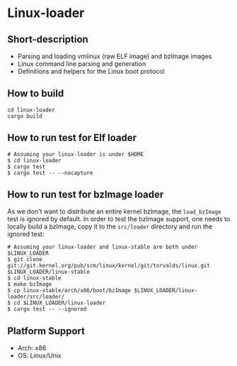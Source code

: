 # Linux-loader

## Short-description

* Parsing and loading vmlinux (raw ELF image) and bzImage images
* Linux command line parsing and generation
* Definitions and helpers for the Linux boot protocol

## How to build

```
cd linux-loader
cargo build
```

## How to run test for Elf loader

```shell
# Assuming your linux-loader is under $HOME
$ cd linux-loader
$ cargo test
$ cargo test -- --nocapture
```

## How to run test for bzImage loader

As we don't want to distribute an entire kernel bzImage, the `load_bzImage` test is ignored by
default. In order to test the bzImage support, one needs to locally build a bzImage, copy it
to the `src/loader` directory and run the ignored test:

```shell
# Assuming your linux-loader and linux-stable are both under $LINUX_LOADER
$ git clone git://git.kernel.org/pub/scm/linux/kernel/git/torvalds/linux.git $LINUX_LOADER/linux-stable
$ cd linux-stable
$ make bzImage 
$ cp linux-stable/arch/x86/boot/bzImage $LINUX_LOADER/linux-loader/src/loader/
$ cd $LINUX_LOADER/linux-loader
$ cargo test -- --ignored
```

## Platform Support
- Arch: x86
- OS: Linux/Unix

